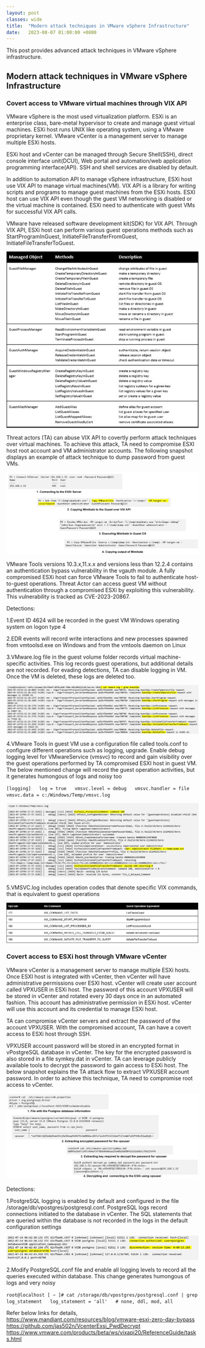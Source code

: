 ```yaml
---
layout: post
classes: wide
title:  "Modern attack techniques in VMware vSphere Infrastructure"
date:   2023-08-07 01:00:00 +0800
--- 
```

This post provides advanced attack techniques in VMware vSphere infrastructure. 

 
## Modern attack techniques in VMware vSphere Infrastructure

### Covert access to VMware virtual machines through VIX API

VMware vSphere is the most used virtualization platform. ESXi is an enterprise class, bare-metal hypervisor to create and manage guest virtual machines. ESXi host runs UNIX like operating system, using a VMware proprietary kernel. VMware vCenter is a 
management server to manage multiple ESXi hosts.

ESXi host and vCenter can be managed through Secure Shell(SSH), direct console interface unit(DCUI), Web portal and automation/web application programming interface(API). SSH and shell services are disabled by default.

In addition to automation API to manage vSphere infrastructure, ESXi host use VIX API to manage virtual machines(VM). VIX API is a library for writing scripts and programs to manage guest machines from the ESXi hosts. ESXI host can use VIX API even though the guest VM networking is disabled or the virtual machine is contained. ESXi need to authenticate with guest VMs for successful VIX API calls.

VMware have released software development kit(SDK) for VIX API.
Through VIX API, ESXi host can perform various guest operations methods such as StartProgramInGuest, InitiateFileTransferFromGuest, InitiateFileTransferToGuest.

![Guest_Operations](/image/esxi/guestops.JPG)

Threat actors (TA) can abuse VIX API to covertly perform attack techniques over virtual machines. To achieve this attack, TA need to compromise ESXI host root account and VM administrator accounts. The following snapshot displays an example of attack technique to dump password from guest VMs.

![VIXAPI_Attacks](/image/esxi/vixattack.JPG)

VMware Tools versions 10.3.x,11.x.x and versions less than 12.2.4 contains an authentication bypass vulnerability in the vgauth module. A fully compromised ESXi host can force VMware Tools to fail to authenticate host-to-guest operations. Threat Actor can access guest VM without authentication through a compromised ESXi  by exploiting this vulnerability. This vulnerability is tracked as CVE-2023-20867.

Detections:

1.Event ID 4624 will be recorded in the guest VM Windows operating system on logon type 4

2.EDR events will record write interactions and new processes spawned from vmtoolsd.exe on Windows and from the vmtools daemon on Linux

3.VMware.log file in the guest volume folder records virtual machine-specific activities. This log records guest operations, but additional details are not recorded. For evading detections, TA can disable logging in VM. Once the VM is deleted, these logs are deleted too.

![VMware_logs](/image/esxi/vmwarelogs.JPG)

4.VMware Tools in guest VM use a configuration file called tools.conf to configure different operations such as logging, upgrade. Enable debug logging level for VMwareService (vmsvc) to record and gain visibility over the guest operations performed by TA compromised ESXI host in guest VM. The below mentioned change will record the guest operation activities, but it generates humongous of logs and noisy too

`[logging]  
log = true  
vmsvc.level = debug  
vmsvc.handler = file  
vmsvc.data = c:/Windows/Temp/vmsvc.log`  

![VMSVC_logs](/image/esxi/vmsvc.JPG)  

5.VMSVC.log includes operation codes that denote specific VIX commands, that is equivalent to guest operations   

![VIXOperations_Code](/image/esxi/operationcodes.JPG)  


### Covert access to ESXi host through VMware vCenter

VMware vCenter is a management server to manage multiple ESXi hosts. Once ESXI host is integrated with vCenter, then vCenter will have administrative permissions over ESXI host. vCenter will create user account called VPXUSER in ESXi host. The password of this account VPXUSER will be stored in vCenter and rotated every 30 days once in an automated fashion. This account has administrative permission in ESXi host. vCenter will use this account and its credential to manage ESXi host.  

TA can compromise vCenter servers and extract the password of the account VPXUSER. With the compromised account, TA can have a covert access to ESXi host through SSH.  

VPXUSER account password will be stored in an encrypted format in vPostgreSQL database in vCenter. The key for the encrypted password is also stored in a file symkey.dat in vCenter. TA can leverage publicly available tools to decrypt the password to gain access to ESXi host. The below snapshot explains the TA attack flow to extract VPXUSER account password. In order to achieve this technique, TA need to compromise root access to vCenter.  


![VPXUser_Compromise](/image/esxi/vpxuserattack.JPG)  

Detections:  

1.PostgreSQL logging is enabled by default and configured in the file /storage/db/vpostgres/postgresql.conf. PostgreSQL logs record connections initiated to the database in vCenter.
The SQL statements that are queried within the database is not recorded in the logs in the default configuration settings  

![postgresql_logs](/image/esxi/postgresqllogs.JPG)  

2.Modify PostgreSQL.conf file and enable all logging levels to record all the queries executed within database. This change generates humongous of logs and very noisy  

`root@localhost [ ~ ]# cat /storage/db/vpostgres/postgresql.conf | grep log_statement  
log_statement = 'all'   # none, ddl, mod, all`    


Refer below links for details,  
https://www.mandiant.com/resources/blog/vmware-esxi-zero-day-bypass  
https://github.com/jas502n/VcenterExsi_PwdDecrypt    
https://www.vmware.com/products/beta/ws/vixapi20/ReferenceGuide/tasks.html
